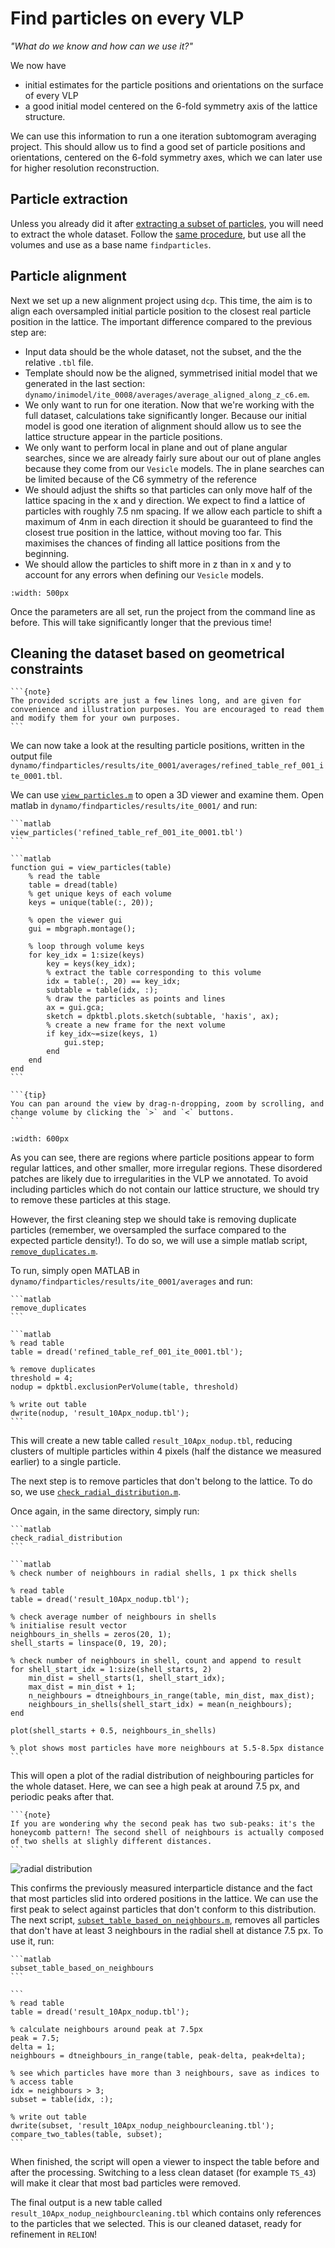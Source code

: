 # Find particles on every VLP

*"What do we know and how can we use it?"*

We now have 

- initial estimates for the particle positions and orientations on the surface of every VLP
- a good initial model centered on the 6-fold symmetry axis of the lattice structure.

We can use this information to run a one iteration subtomogram averaging project. This should allow us to find a good set of particle positions and orientations, centered on the 6-fold symmetry axes, which we can later use for higher resolution reconstruction.

## Particle extraction

Unless you already did it after [extracting a subset of particles](hiv:extract-subset), you will need to extract the whole dataset. Follow the [same procedure](../../mini-tutorials/dynamo/extract-from-catalogue), but use all the volumes and use as a base name `findparticles`.

## Particle alignment
Next we set up a new alignment project using `dcp`. This time, the aim is to align each oversampled initial particle position to the closest real particle position in the lattice. The important difference compared to the previous step are:

- Input data should be the whole dataset, not the subset, and the the relative `.tbl` file.
- Template should now be the aligned, symmetrised initial model that we generated in the last section: `dynamo/inimodel/ite_0008/averages/average_aligned_along_z_c6.em`.
- We only want to run for one iteration. Now that we're working with the full dataset, calculations take significantly longer. Because our initial model is good one iteration of alignment should allow us to see the lattice structure appear in the particle positions.
- We only want to perform local in plane and out of plane angular searches, since we are already fairly sure about our out of plane angles because they come from our `Vesicle` models. The in plane searches can be limited because of the C6 symmetry of the reference
- We should adjust the shifts so that particles can only move half of the lattice spacing in the x and y direction. We expect to find a lattice of particles with roughly 7.5 nm spacing. If we allow each particle to shift a maximum of 4nm in each direction it should be guaranteed to find the closest true position in the lattice, without moving too far. This maximises the chances of finding all lattice positions from the beginning.
- We should allow the particles to shift more in z than in x and y to account for any errors when defining our `Vesicle` models.

```{image} particle-picking.assets/numerical-params.png
:width: 500px
```

Once the parameters are all set, run the project from the command line as before. This will take significantly longer that the previous time!

## Cleaning the dataset based on geometrical constraints

````{margin}
```{note}
The provided scripts are just a few lines long, and are given for convenience and illustration purposes. You are encouraged to read them and modify them for your own purposes.
```
````

We can now take a look at the resulting particle positions, written in the output file `dynamo/findparticles/results/ite_0001/averages/refined_table_ref_001_ite_0001.tbl`.

We can use [`view_particles.m`](https://github.com/teamtomo/teamtomo.github.io/tree/master/walkthroughs/EMPIAR-10164/scripts/view_particles.m)  to open a 3D viewer and examine them. Open matlab in `dynamo/findparticles/results/ite_0001/` and run:

````{tabbed} Command
```matlab
view_particles('refined_table_ref_001_ite_0001.tbl')
```
````

````{tabbed} Source code
```matlab
function gui = view_particles(table)
    % read the table
    table = dread(table)
    % get unique keys of each volume
    keys = unique(table(:, 20));

    % open the viewer gui
    gui = mbgraph.montage();

    % loop through volume keys
    for key_idx = 1:size(keys)
        key = keys(key_idx);
        % extract the table corresponding to this volume
        idx = table(:, 20) == key_idx;
        subtable = table(idx, :);
        % draw the particles as points and lines
        ax = gui.gca;
        sketch = dpktbl.plots.sketch(subtable, 'haxis', ax);
        % create a new frame for the next volume
        if key_idx~=size(keys, 1)
            gui.step;
        end
    end
end
```
````

````{margin}
```{tip}
You can pan around the view by drag-n-dropping, zoom by scrolling, and change volume by clicking the `>` and `<` buttons.
```
````

```{image} particle-picking.assets/particle-positions.png
:width: 600px
```

As you can see, there are regions where particle positions appear to form regular lattices, and other smaller, more irregular regions. These disordered patches are likely due to irregularities in the VLP we annotated. To avoid including particles which do not contain our lattice structure, we should try to remove these particles at this stage.

However, the first cleaning step we should take is removing duplicate particles (remember, we oversampled the surface compared to the expected particle density!). To do so, we will use a simple matlab script, [`remove_duplicates.m`](https://github.com/teamtomo/teamtomo.github.io/tree/master/walkthroughs/EMPIAR-10164/scripts/remove_duplicates.m).

To run, simply open MATLAB in `dynamo/findparticles/results/ite_0001/averages` and run:
````{tabbed} Command
```matlab
remove_duplicates
```
````

````{tabbed} Source code
```matlab
% read table
table = dread('refined_table_ref_001_ite_0001.tbl');

% remove duplicates
threshold = 4;
nodup = dpktbl.exclusionPerVolume(table, threshold)

% write out table
dwrite(nodup, 'result_10Apx_nodup.tbl');
```
````

This will create a new table called `result_10Apx_nodup.tbl`, reducing clusters of multiple particles within 4 pixels (half the distance we measured earlier) to a single particle.

The next step is to remove particles that don't belong to the lattice. To do so, we use [`check_radial_distribution.m`](https://github.com/teamtomo/teamtomo.github.io/tree/master/walkthroughs/EMPIAR-10164/scripts/check_radial_distribution.m).

Once again, in the same directory, simply run:
````{tabbed} Command
```matlab
check_radial_distribution
```
````

````{tabbed} Source code
```matlab
% check number of neighbours in radial shells, 1 px thick shells

% read table
table = dread('result_10Apx_nodup.tbl');

% check average number of neighbours in shells
% initialise result vector
neighbours_in_shells = zeros(20, 1);
shell_starts = linspace(0, 19, 20);

% check number of neighbours in shell, count and append to result
for shell_start_idx = 1:size(shell_starts, 2)
    min_dist = shell_starts(1, shell_start_idx);
    max_dist = min_dist + 1;
    n_neighbours = dtneighbours_in_range(table, min_dist, max_dist);
    neighbours_in_shells(shell_start_idx) = mean(n_neighbours);
end

plot(shell_starts + 0.5, neighbours_in_shells)

% plot shows most particles have more neighbours at 5.5-8.5px distance
```
````

This will open a plot of the radial distribution of neighbouring particles for the whole dataset. Here, we can see a high peak at around 7.5 px, and periodic peaks after that.

````{margin}
```{note}
If you are wondering why the second peak has two sub-peaks: it's the honeycomb pattern! The second shell of neighbours is actually composed of two shells at slighly different distances.
```
````

![radial distribution](particle-picking.assets/radial-distance-profile.png)

This confirms the previously measured interparticle distance and the fact that most particles slid into ordered positions in the lattice. We can use the first peak to select against particles that don't conform to this distribution. The next script, [`subset_table_based_on_neighbours.m`](https://github.com/teamtomo/teamtomo.github.io/tree/master/walkthroughs/EMPIAR-10164/scripts/subset_table_based_on_neighbours.m), removes all particles that don't have at least 3 neighbours in the radial shell at distance 7.5 px. To use it, run:

````{tabbed} Command
```matlab
subset_table_based_on_neighbours
```
````

````{tabbed} Source code
```
% read table
table = dread('result_10Apx_nodup.tbl');

% calculate neighbours around peak at 7.5px
peak = 7.5;
delta = 1;
neighbours = dtneighbours_in_range(table, peak-delta, peak+delta);

% see which particles have more than 3 neighbours, save as indices to
% access table
idx = neighbours > 3;
subset = table(idx, :);

% write out table
dwrite(subset, 'result_10Apx_nodup_neighbourcleaning.tbl');
compare_two_tables(table, subset);
```
````

When finished, the script will open a viewer to inspect the table before and after the processing. Switching to a less clean dataset (for example `TS_43`) will make it clear that most bad particles were removed.

The final output is a new table called `result_10Apx_nodup_neighbourcleaning.tbl` which contains only references to the particles that we selected. This is our cleaned dataset, ready for refinement in `RELION`!
